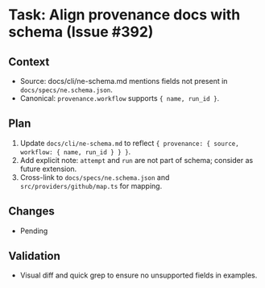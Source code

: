 # Task: Align provenance docs with schema (Issue #392)

## Context

- Source: docs/cli/ne-schema.md mentions fields not present in `docs/specs/ne.schema.json`.
- Canonical: `provenance.workflow` supports `{ name, run_id }`.

## Plan

1. Update `docs/cli/ne-schema.md` to reflect `{ provenance: { source, workflow: { name, run_id } } }`.
2. Add explicit note: `attempt` and `run` are not part of schema; consider as future extension.
3. Cross-link to `docs/specs/ne.schema.json` and `src/providers/github/map.ts` for mapping.

## Changes

- Pending

## Validation

- Visual diff and quick grep to ensure no unsupported fields in examples.
